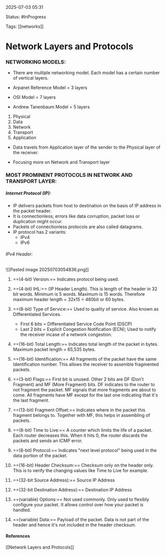 
2025-07-03 05:31

Status: #InProgress 

Tags: [[networks]]

# Network Layers and Protocols

### NETWORKING MODELS:

- There are multiple networking model. Each model has a certain number of vertical layers.

- Arpanet Reference Model = 3 layers
- OSI Model = 7 layers
- Andrew Tanenbaum Model = 5 layers

1. Physical
2. Data
3. Network
4. Transport
5. Application

- Data travels from Application layer of the sender to the Physical layer of the receiver.

- Focusing more on Network and Transport layer

### MOST PROMINENT PROTOCOLS IN NETWORK AND TRANSPORT LAYER:
##### Internet Protocol (IP):

- IP delivers packets from host to destination on the basis of IP address in the packet header.
- It is connectionless; errors like data corruption, packet loss or duplication might occur.
- Packets of connectionless protocols are also called datagrams. 
- IP protocol has 2 variants:
	- IPv4
	- IPv6

###### IPv4 Header:
![[Pasted image 20250703054836.png]]

1. ==(4-bit) Version:== Indicates protocol being used.
2. ==(4-bit) IHL:== (IP Header Length). This is length of the header in 32 bit words. Minimum is 5 words. Maximum is 15 words. Therefore maximum header length = 32x15 = 480bit or 60 bytes.
3. ==(8-bit) Type of Service:== Used to quality of service. Also known as Differentiated Services. 
	- First 6 bits = Differentiated Service Code Point (DSCP)
	- Last 2 bits = Explicit Congestion Notification (ECN); Used to notify the receiver incase of a network congestion.

4. ==(16-bit) Total Length:== Indicates total length of the packet in bytes. Maximum packet length  = 65,535 bytes.
5. ==(16-bit) Identification:== All fragments of the packet have the same Identification number. This allows the receiver to assemble fragmented packets.
6. ==(3-bit) Flags:== First bit is unused. Other 2 bits are DF (Don't Fragment) and MF (More Fragment) bits. DF indicates to the router to not fragment the packet. MF signals that more fragments are about to come. All fragments have MF except for the last one indicating that it's the last fragment.
7. ==(13-bit) Fragment Offset:== Indicates where in the packet this fragment belongs to. Together with MF, this helps in assembling of packets.
8. ==(8-bit) Time to Live:== A counter which limits the life of a packet. Each router decreases this. When it hits 0, the router discards the packets and sends an ICMP error.
9. ==(8-bit) Protocol:== Indicates "next level protocol" being used in the data portion of the packet.
10. ==(16-bit) Header Checksum:== Checksum only on the header only. This is to verify the changing values like Time to Live for example.
11. ==(32-bit Source Address):== Source IP Address
12. ==(32-bit Destination Address):== Destination IP Address
13. ==(variable) Options:== Not used commonly. Only used to flexibly configure your packet. It allows control over how your packet is handled.
14. ==(variable) Data:== Payload of the packet. Data is not part of the header and hence it's not included in the header checksum.



#### References
[[Network Layers and Protocols]]